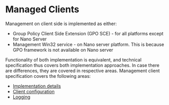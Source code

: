 ﻿# Managed Clients
Management on client side is implemented as either:
* Group Policy Client Side Extension (GPO SCE) - for all platforms except for Nano Server
* Management Win32 service - on Nano server platform. This is because GPO framework is not available on Nano server

Functionality of both implementation is equivalent, and technical specification thus covers both implementation approaches. In case there are differences, they are covered in respective areas.
Management client specification covers the following areas:
* [Implementation details](Managed-Clients/Implementation.md)
* [Client configuration](Managed-Clients/Configuration.md)
* [Logging](Managed-Clients/Logging.md)

